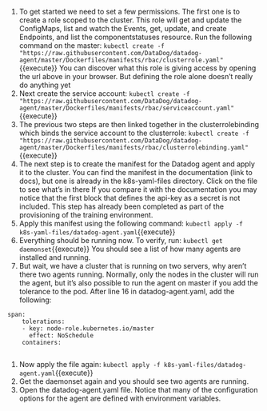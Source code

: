1. To get started we need to set a few permissions. The first one is to create a role scoped to the cluster. This role will get and update the ConfigMaps, list and watch the Events, get, update, and create Endpoints, and list the componentstatuses resource. Run the following command on the master:
`kubectl create -f "https://raw.githubusercontent.com/DataDog/datadog-agent/master/Dockerfiles/manifests/rbac/clusterrole.yaml"`{{execute}}
You can discover what this role is giving access by opening the url above in your browser. But defining the role alone doesn’t really do anything yet
1. Next create the service account:
`kubectl create -f "https://raw.githubusercontent.com/DataDog/datadog-agent/master/Dockerfiles/manifests/rbac/serviceaccount.yaml"`{{execute}}
1. The previous two steps are then linked together in the clusterrolebinding which binds the service account to the clusterrole:
`kubectl create -f "https://raw.githubusercontent.com/DataDog/datadog-agent/master/Dockerfiles/manifests/rbac/clusterrolebinding.yaml"`{{execute}}
1. The next step is to create the manifest for the Datadog agent and apply it to the cluster. You can find the manifest in the documentation (link to docs), but one is already in the k8s-yaml-files directory. Click on the file to see what’s in there
If you compare it with the documentation you may notice that the first block that defines the api-key as a secret is not included. This step has already been completed as part of the provisioning of the training environment. 
1. Apply this manifest using the following command:
`kubectl apply -f k8s-yaml-files/datadog-agent.yaml`{{execute}}
1. Everything should be running now. To verify, run: 
`kubectl get daemonset`{{execute}}
You should see a list of how many agents are installed and running.
1. But wait, we have a cluster that is running on two servers, why aren’t there two agents running. Normally, only the nodes in the cluster will run the agent, but it’s also possible to run the agent on master if you add the tolerance to the pod. After line 16 in datadog-agent.yaml, add the following:
<pre><code>span:
    tolerations:
    - key: node-role.kubernetes.io/master
      effect: NoSchedule
    containers:
  </code></pre>
1. Now apply the file again:
`kubectl apply -f k8s-yaml-files/datadog-agent.yaml`{{execute}}
1. Get the daemonset again and you should see two agents are running.
1. Open the datadog-agent.yaml file. Notice that many of the configuration options for the agent are defined with environment variables. 


